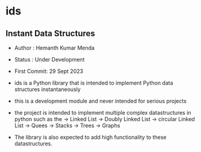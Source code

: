 # ids
## Instant Data Structures

- Author : Hemanth Kumar Menda
- Status : Under Development
- First Commit: 29 Sept 2023
 
- ids is a Python library that is intended to implement Python data structures instantaneously
- this is a development module and never intended for serious projects
- the project is intended to implement multiple complex datastructures in python such as the
       -> Linked List
       -> Doubly Linked List
        -> circular Linked List
        -> Quees
       -> Stacks
       -> Trees
       -> Graphs
- The library is also expected to add high functionality to these datastructures.
